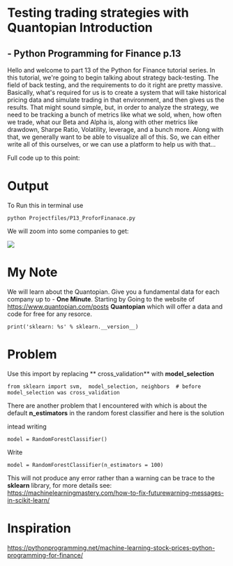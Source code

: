 # Testing trading strategies with Quantopian Introduction 
## - Python Programming for Finance p.13

Hello and welcome to part 13 of the Python for Finance tutorial series. In this tutorial, we're going to begin talking about strategy back-testing. The field of back testing, and the requirements to do it right are pretty massive. Basically, what's required for us is to create a system that will take historical pricing data and simulate trading in that environment, and then gives us the results. That might sound simple, but, in order to analyze the strategy, we need to be tracking a bunch of metrics like what we sold, when, how often we trade, what our Beta and Alpha is, along with other metrics like drawdown, Sharpe Ratio, Volatility, leverage, and a bunch more. Along with that, we generally want to be able to visualize all of this. So, we can either write all of this ourselves, or we can use a platform to help us with that...



Full code up to this point:
# Output
To Run this in terminal use

```
python Projectfiles/P13_ProforFinanace.py
```
We will zoom into some companies to get:

![](./output_graphs/PX-1.png)


# My Note
We will learn about the Quantopian. Give you a fundamental data for each company up to - **One Minute**. Starting by Going to the website of 
https://www.quantopian.com/posts **Quantopian** which will offer a data and code for free for any resorce.

```
print('sklearn: %s' % sklearn.__version__)
```



# Problem
Use this import by replacing ** cross_validation** with **model_selection**
```
from sklearn import svm,  model_selection, neighbors  # before model_selection was cross_validation
```

There are another problem that I encountered with which is about the default **n_estimators** in the random forest classifier and here is the solution

intead writing

```
model = RandomForestClassifier()
```
Write
```
model = RandomForestClassifier(n_estimators = 100)
```
This will not produce any error rather than a warning can be trace to the **sklearn** library, for more details see:
https://machinelearningmastery.com/how-to-fix-futurewarning-messages-in-scikit-learn/





# Inspiration

https://pythonprogramming.net/machine-learning-stock-prices-python-programming-for-finance/
